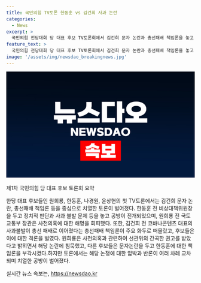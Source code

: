 ```yaml
---
title: 국민의힘 TV토론 한동훈 vs 김건희 사과 논란
categories:
  - News
excerpt: >
  국민의힘 전당대회 당 대표 후보 TV토론회에서 김건희 문자 논란과 총선패배 책임론을 놓고 치열한 공방이 벌어졌다. 한동훈 전 비상대책위원장을 향한 공세와 원희룡 전 국토교통부 장관의 사천의혹 제기에 대한 해명을 요구하는 등 후보들 간 강한 갈등이 펼쳐졌다. 문자논란과 총선패배 책임론이 주요 화두로 떠올랐으며, 후보들은 서로 강한 압박을 가했다. 토론회에서는 후보들의 정치적 경험, 판단력, 미련 여부 등에 대한 논란도 고조되며 신경전이 계속되었다. 이에 대한 후속 보도가 기대된다.
feature_text: >
  국민의힘 전당대회 당 대표 후보 TV토론회에서 김건희 문자 논란과 총선패배 책임론을 놓고 치열한 공방이 벌어졌다. 한동훈 전 비상대책위원장을 향한 공세와 원희룡 전 국토교통부 장관의 사천의혹 제기에 대한 해명을 요구하는 등 후보들 간 강한 갈등이 펼쳐졌다. 문자논란과 총선패배 책임론이 주요 화두로 떠올랐으며, 후보들은 서로 강한 압박을 가했다. 토론회에서는 후보들의 정치적 경험, 판단력, 미련 여부 등에 대한 논란도 고조되며 신경전이 계속되었다. 이에 대한 후속 보도가 기대된다.
image: '/assets/img/newsdao_breakingnews.jpg'
---
```


<p><img src="/assets/img/newsdao_breakingnews.jpg" alt="cryptoinkorea 속보" /></p>

<p>제1차 국민의힘 당 대표 후보 토론회 요약</p>

<p>한당 대표 후보들인 원희룡, 한동훈, 나경원, 윤상현의 첫 TV토론에서는 김건희 문자 논란, 총선패배 책임론 등을 중심으로 치열한 토론이 벌어졌다. 한동훈 전 비상대책위원장을 두고 정치적 판단과 사과 불발 문제 등을 놓고 공방이 전개되었으며, 원희룡 전 국토교통부 장관은 사천의혹에 대한 해명을 회피했다. 또한, 김건희 전 코바나콘텐츠 대표의 사과불발이 총선 패배로 이어졌다는 총선패배 책임론이 주요 화두로 떠올랐고, 후보들은 이에 대한 격론을 벌였다. 원희룡은 사천의혹과 관련하여 선관위의 간곡한 권고를 받았다고 밝히면서 해당 논란에 침묵했고, 다른 후보들은 문자논란을 두고 한동훈에 대한 책임론을 부각시켰다.하지만 토론에서는 해당 논쟁에 대한 압박과 반론이 여러 차례 교차되며 치열한 공방이 벌어졌다.</p>
실시간 뉴스 속보는, <a href="https://newsdao.kr" rel="dofollow">https://newsdao.kr</a>


